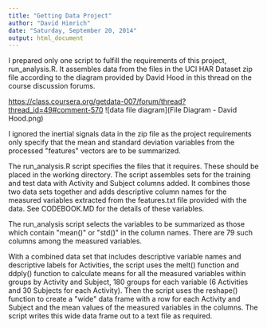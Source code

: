 ```yaml
---
title: "Getting Data Project"
author: "David Himrich"
date: "Saturday, September 20, 2014"
output: html_document
---
```


I prepared only one script to fulfill the requirements of this project, run_analysis.R. It assembles data from the files in the UCI HAR Dataset zip file according to the diagram provided by David Hood in this thread on the course discussion forums.

https://class.coursera.org/getdata-007/forum/thread?thread_id=49#comment-570
![data file diagram](File Diagram - David Hood.png)

I ignored the inertial signals data in the zip file as the project requirements only specify that the mean and standard deviation variables from the processed "features" vectors are to be summarized.

The run_analysis.R script specifies the files that it requires. These should be placed in the working directory. The script assembles sets for the training and test data with Activity and Subject columns added. It combines those two data sets together and adds descriptive column names for the measured variables extracted from the features.txt file provided with the data. See CODEBOOK.MD for the details of these variables.

The run_analysis script selects the variables to be summarized as those which contain "mean()" or "std()" in the column names. There are 79 such columns among the measured variables. 

With a combined data set that includes descriptive variable names and descriptive labels for Activities, the script uses the melt() function and ddply() function to calculate means for all the measured variables within groups by Activity and Subject, 180 groups for each variable (6 Activities and 30 Subjects for each Activity). Then the script uses the reshape() function to create a "wide" data frame with a row for each Activity and Subject and the mean values of the measured variables in the columns. The script writes this wide data frame out to a text file as required.
